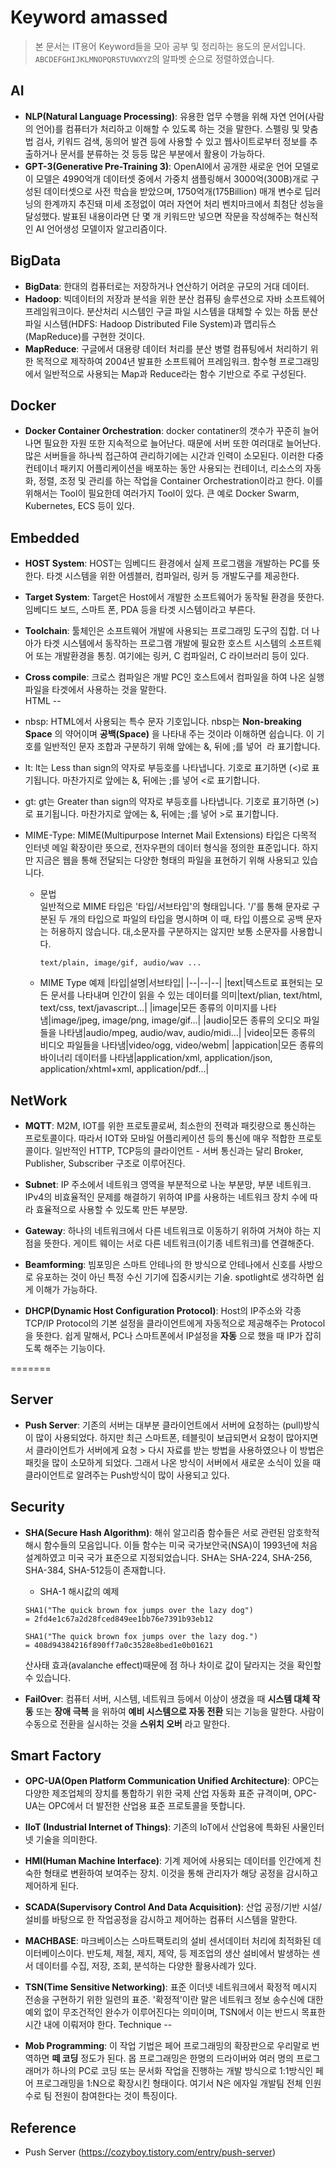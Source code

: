 Keyword amassed
==
> 본 문서는 IT용어 Keyword들을 모아 공부 및 정리하는 용도의 문서입니다.  
> `ABCDEFGHIJKLMNOPQRSTUVWXYZ`의 알파벳 순으로 정렬하였습니다. 

AI
--

- __NLP(Natural Language Processing)__: 유용한 업무 수행을 위해 자연 언어(사람의 언어)를 컴퓨터가 처리하고 이해할 수 있도록 하는 것을 말한다. 스펠링 및 맞춤법 검사, 키워드 검색, 동의어 발견 등에 사용할 수 있고 웹사이트로부터 정보를 추출하거나 문서를 분류하는 것 등등 많은 부분에서 활용이 가능하다.
- __GPT-3(Generative Pre-Training 3)__: OpenAI에서 공개한 새로운 언어 모델로 이 모델은 4990억개 데이터셋 중에서 가중치 샘플링해서 3000억(300B)개로 구성된 데이터셋으로 사전 학습을 받았으며, 1750억개(175Billion) 매개 변수로 딥러닝의 한계까지 추진돼 미세 조정없이 여러 자연어 처리 벤치마크에서 최첨단 성능을 달성했다. 발표된 내용이라면 단 몇 개 키워드만 넣으면 작문을 작성해주는 혁신적인 AI 언어생성 모델이자 알고리즘이다. 


BigData                
--

- __BigData__: 한대의 컴퓨터로는 저장하거나 연산하기 어려운 규모의 거대 데이터.
- __Hadoop__: 빅데이터의 저장과 분석을 위한 분산 컴퓨팅 솔루션으로 자바 소프트웨어 프레임워크이다. 분산처리 시스템인 구글 파일 시스템을 대체할 수 있는 하둡 분산 파일 시스템(HDFS: Hadoop Distributed File System)과 맵리듀스(MapReduce)를 구현한 것이다.
- __MapReduce__: 구글에서 대용량 데이터 처리를 분산 병렬 컴퓨팅에서 처리하기 위한 목적으로 제작하여 2004년 발표한 소프트웨어 프레임워크. 함수형 프로그래밍에서 일반적으로 사용되는 Map과 Reduce라는 함수 기반으로 주로 구성된다.

Docker
--

- __Docker Container Orchestration__: docker contatiner의 갯수가 꾸준히 늘어나면 필요한 자원 또한 지속적으로 늘어난다. 때문에 서버 또한 여러대로 늘어난다. 많은 서버들을 하나씩 접근하여 관리하기에는 시간과 인력이 소모된다. 이러한 다중 컨테이너 패키지 어플리케이션을 배포하는 동안 사용되는 컨테이너, 리소스의 자동화, 정렬, 조정 및 관리를 하는 작업을 Container Orchestration이라고 한다. 이를 위해서는 Tool이 필요한데 여러가지 Tool이 있다. 큰 예로 Docker Swarm, Kubernetes, ECS 등이 있다.

Embedded
--

- __HOST System__: HOST는 임베디드 환경에서 실제 프로그램을 개발하는 PC를 뜻한다. 타겟 시스템을 위한 어셈블러, 컴파일러, 링커 등 개발도구를 제공한다.

- __Target System__: Target은 Host에서 개발한 소프트웨어가 동작될 환경을 뜻한다. 임베디드 보드, 스마트 폰, PDA 등을 타겟 시스템이라고 부른다. 

- __Toolchain__: 툴체인은 소프트웨어 개발에 사용되는 프로그래밍 도구의 집합. 더 나아가 타겟 시스템에서 동작하는 프로그램 개발에 필요한 호스트 시스템의 소프트웨어 또는 개발환경을 통칭. 여기에는 링커, C 컴파일러, C 라이브러리 등이 있다.

- __Cross compile__: 크로스 컴파일은 개발 PC인 호스트에서 컴파일을 하여 나온 실행파일을 타겟에서 사용하는 것을 말한다.  
HTML
-- 

- nbsp: HTML에서 사용되는 특수 문자 기호입니다. nbsp는 __Non-breaking Space__ 의 약어이며 __공백(Space)__ 을 나타내 주는 것이라 이해하면 쉽습니다. 이 기호를 일반적인 문자 조합과 구분하기 위해 앞에는 &, 뒤에 ;를 넣어 &nbsp;라 표기합니다. 

- lt: lt는 Less than sign의 약자로 부등호를 나타냅니다. 기호로 표기하면 (<)로 표기됩니다. 마찬가지로 앞에는 &, 뒤에는 ;를 넣어 &lt;로 표기합니다. 

- gt: gt는 Greater than sign의 약자로 부등호를 나타냅니다. 기호로 표기하면 (>)로 표기됩니다. 마찬가지로 앞에는 &, 뒤에는 ;를 넣어 &gt;로 표기합니다. 

- MIME-Type: MIME(Multipurpose Internet Mail Extensions) 타입은 다목적 인터넷 메일 확장이란 뜻으로, 전자우편의 데이터 형식을 정의한 표준입니다. 하지만 지금은 웹을 통해 전달되는 다양한 형태의 파일을 표현하기 위해 사용되고 있습니다. 

    - 문법  
        일반적으로 MIME 타입은 '타입/서브타입'의 형태입니다. '/'를 통해 문자로 구분된 두 개의 타입으로 파일의 타입을 명시하며 이 때, 타입 이름으로 공백 문자는 허용하지 않습니다. 대,소문자를 구분하지는 않지만 보통 소문자를 사용합니다.
        ```
        text/plain, image/gif, audio/wav ...
        ```
    - MIME Type 예제
        |타입|설명|서브타입|
        |--|--|--|
        |text|텍스트로 표현되는 모든 문서를 나타내며 인간이 읽을 수 있는 데이터를 의미|text/plian, text/html, text/css, text/javascript...|
        |image|모든 종류의 이미지를 나타냄|image/jpeg, image/png, image/gif...|
        |audio|모든 종류의 오디오 파일들을 나타냄|audio/mpeg, audio/wav, audio/midi...|
        |video|모든 종류의 비디오 파일들을 나타냄|video/ogg, video/webm|
        |appication|모든 종류의 바이너리 데이터를 나타냄|application/xml, application/json, application/xhtml+xml, application/pdf...|

NetWork
--

- __MQTT__: M2M, IOT를 위한 프로토콜로써, 최소한의 전력과 패킷량으로 통신하는 프로토콜이다. 따라서 IOT와 모바일 어플리케이션 등의 통신에 매우 적합한 프로토콜이다. 일반적인 HTTP, TCP등의 클라이언트 - 서버 통신과는 달리 Broker, Publisher, Subscriber 구조로 이루어진다. 
- __Subnet__: IP 주소에서 네트워크 영역을 부분적으로 나눈 부분망, 부분 네트워크. IPv4의 비효율적인 문제를 해결하기 위하여 IP를 사용하는 네트워크 장치 수에 따라 효율적으로 사용할 수 있도록 만든 부분망.
- __Gateway__: 하나의 네트워크에서 다른 네트워크로 이동하기 위하여 거쳐야 하는 지점을 뜻한다. 게이트 웨이는 서로 다른 네트워크(이기종 네트워크)를 연결해준다.

- __Beamforming__: 빔포밍은 스마트 안테나의 한 방식으로 안테나에서 신호를 사방으로 유포하는 것이 아닌 특정 수신 기기에 집중시키는 기술. spotlight로 생각하면 쉽게 이해가 가능하다.  
- __DHCP(Dynamic Host Configuration Protocol)__: Host의 IP주소와 각종 TCP/IP Protocol의 기본 설정을 클라이언트에게 자동적으로 제공해주는 Protocol을 뜻한다. 쉽게 말해서, PC나 스마트폰에서 IP설정을 __자동__ 으로 했을 때 IP가 잡히도록 해주는 기능이다.

=======


Server 
--

- __Push Server__: 기존의 서버는 대부분 클라이언트에서 서버에 요청하는 (pull)방식이 많이 사용되었다. 하지만 최근 스마트폰, 테블릿이 보급되면서 요청이 많아지면서 클라이언트가 서버에게 요청 > 다시 자료를 받는 방법을 사용하였으나 이 방법은 패킷을 많이 소모하게 되었다. 그래서 나온 방식이 서버에서 새로운 소식이 있을 때 클라이언트로 알려주는 Push방식이 많이 사용되고 있다.

Security
--

- __SHA(Secure Hash Algorithm)__: 해쉬 알고리즘 함수들은 서로 관련된 암호학적 해시 함수들의 모음입니다. 이들 함수는 미국 국가보안국(NSA)이 1993년에 처음 설계하였고 미국 국가 표준으로 지정되었습니다. SHA는 SHA-224, SHA-256, SHA-384, SHA-512등이 존재합니다. 


    - SHA-1 해시값의 예제
    ```
    SHA1("The quick brown fox jumps over the lazy dog")
    = 2fd4e1c67a2d28fced849ee1bb76e7391b93eb12
    ```

    ```
    SHA1("The quick brown fox jumps over the lazy dog.")
    = 408d94384216f890ff7a0c3528e8bed1e0b01621
    ``` 
    산사태 효과(avalanche effect)때문에 점 하나 차이로 값이 달라지는 것을 확인할 수 있습니다. 

- __FailOver__: 컴퓨터 서버, 시스템, 네트워크 등에서 이상이 생겼을 때 __시스템 대체 작동__ 또는 __장애 극복__ 을 위하여 __예비 시스템으로 자동 전환__ 되는 기능을 말한다. 사람이 수동으로 전환을 실시하는 것을 __스위치 오버__ 라고 말한다. 

Smart Factory
--

- __OPC-UA(Open Platform Communication Unified Architecture)__: OPC는 다양한 제조업체의 장치를 통합하기 위한 국제 산업 자동화 표준 규격이며, OPC-UA는 OPC에서 더 발전한 산업용 표준 프로토콜을 뜻합니다. 
- __IIoT (Industrial Internet of Things)__: 기존의 IoT에서 산업용에 특화된 사물인터넷 기술을 의미한다. 
- __HMI(Human Machine Interface)__: 기계 제어에 사용되는 데이터를 인간에게 친숙한 형태로 변환하여 보여주는 장치. 이것을 통해 관리자가 해당 공정을 감시하고 제어하게 된다.
- __SCADA(Supervisory Control And Data Acquisition)__: 산업 공정/기반 시설/설비를 바탕으로 한 작업공정을 감시하고 제어하는 컴퓨터 시스템을 말한다.
- __MACHBASE__: 마크베이스는 스마트팩토리의 설비 센서데이터 처리에 최적화된 데이터베이스이다. 반도체, 제철, 제지, 제약, 등 제조업의 생산 설비에서 발생하는 센서 데이터를 수집, 저장, 조회, 분석하는 다양한 활용사례가 있다. 
- __TSN(Time Sensitive Networking)__: 표준 이더넷 네트워크에서 확정적 메시지 전송을 구현하기 위한 일련의 표준. '확정적'이란 말은 네트워크 정보 송수신에 대한 예외 없이 무조건적인 완수가 이루어진다는 의미이며, TSN에서 이는 반드시 목표한 시간 내에 이뤄저야 한다. 
Technique
--

- __Mob Programming__: 이 작업 기법은 페어 프로그래밍의 확장판으로 우리말로 번역하면 __떼 코딩__ 정도가 된다. 몹 프로그래밍은 한명의 드라이버와 여러 명의 프로그래머가 하나의 PC로 코딩 또는 문서화 작업을 진행하는 개발 방식으로 1:1방식인 페어 프로그래밍을 1:N으로 확장시킨 형태이다. 여기서 N은 에자일 개발팀 전체 인원수로 팀 전원이 참여한다는 것이 특징이다.

Reference
--

- Push Server (https://cozyboy.tistory.com/entry/push-server)